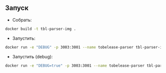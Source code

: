 ## Запуск
- Собрать:
```bash
docker build -t tbl-parser-img .
```

- Запустить:
```bash
docker run -e "DEBUG" -p 3003:3001 --name tobelease-parser tbl-parser-img
```

- Запустить (debug):
```bash
docker run -e "DEBUG=true" -p 3003:3001 --name tobelease-parser tbl-parser-img
```
